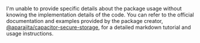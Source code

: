 I'm unable to provide specific details about the package usage without knowing the implementation details of the code. You can refer to the official documentation and examples provided by the package creator, [@aparajita/capacitor-secure-storage](https://github.com/aparajita/capacitor-secure-storage), for a detailed markdown tutorial and usage instructions.